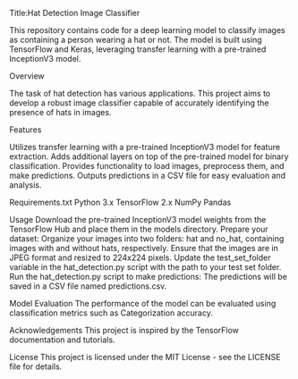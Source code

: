 Title:Hat Detection Image Classifier

This repository contains code for a deep learning model to classify images as containing a person wearing a hat or not. The model is built using TensorFlow and Keras, leveraging transfer learning with a pre-trained InceptionV3 model.

Overview

The task of hat detection has various applications. This project aims to develop a robust image classifier capable of accurately identifying the presence of hats in images.

Features

Utilizes transfer learning with a pre-trained InceptionV3 model for feature extraction.
Adds additional layers on top of the pre-trained model for binary classification.
Provides functionality to load images, preprocess them, and make predictions.
Outputs predictions in a CSV file for easy evaluation and analysis.

Requirements.txt
Python 3.x
TensorFlow 2.x
NumPy
Pandas

Usage
Download the pre-trained InceptionV3 model weights from the TensorFlow Hub and place them in the models directory.
Prepare your dataset:
Organize your images into two folders: hat and no_hat, containing images with and without hats, respectively.
Ensure that the images are in JPEG format and resized to 224x224 pixels.
Update the test_set_folder variable in the hat_detection.py script with the path to your test set folder.
Run the hat_detection.py script to make predictions:
The predictions will be saved in a CSV file named predictions.csv.

Model Evaluation
The performance of the model can be evaluated using classification metrics such as Categorization accuracy.

Acknowledgements
This project is inspired by the TensorFlow documentation and tutorials.

License
This project is licensed under the MIT License - see the LICENSE file for details.
